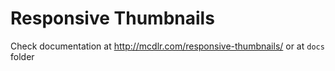 # Responsive Thumbnails

Check documentation at http://mcdlr.com/responsive-thumbnails/ or at `docs` folder
